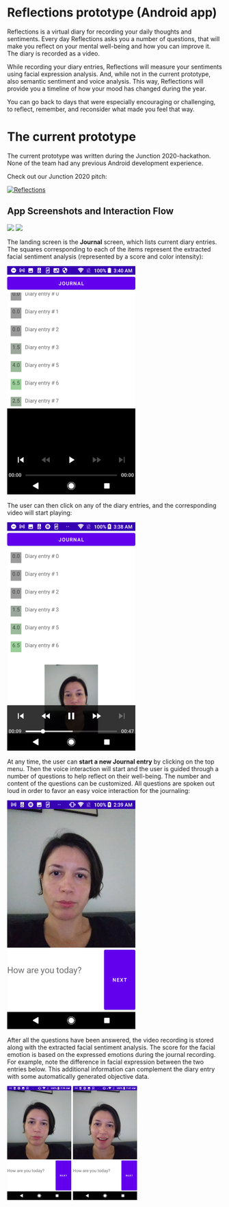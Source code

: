 # Reflections prototype (Android app)

Reflections is a virtual diary for recording your daily thoughts and
sentiments. Every day Reflections asks you a number of questions,
that will make you reflect on your mental well-being and how you can
improve it. The diary is recorded as a video.

While recording your diary entries, Reflections will measure your
sentiments using facial expression analysis. And, while not in 
the current prototype, also semantic sentiment and voice analysis. 
This way, Reflections will provide you a timeline of how your mood has
changed during the year.

You can go back to days that were especially encouraging or
challenging, to reflect, remember, and reconsider what made you feel that
way.

# The current prototype

The current prototype was written during the Junction
2020-hackathon. None of the team had any previous Android development
experience.

Check out our Junction 2020 pitch: 

[![Reflections](http://img.youtube.com/vi/yVTdhqVVGnI/0.jpg)](https://www.youtube.com/watch?v=yVTdhqVVGnI "Reflections app")

## App Screenshots and Interaction Flow
<img src="docs/Journaling\ interface.png" width="600">
<img src="docs/Reflections\ interface.png" width="600">

The landing screen is the **Journal** screen, which lists current diary entries. The squares corresponding to each of the items represent the extracted facial sentiment analysis (represented by a score and color intensity):

<img src="docs/reflections_play_to_select.png" width="300">

The user can then click on any of the diary entries, and the corresponding video will start playing:

<img src="docs/reflections_play_selected.png" width="300">

At any time, the user can **start a new Journal entry** by clicking on the top menu. Then the voice interaction will start and the user is guided through a number of questions to help reflect on their well-being. The number and content of the questions can be customized. All questions are spoken out loud in order to favor an easy voice interaction for the journaling:

<img src="docs/reflections_daily_entry_1.png" width="300"> 

After all the questions have been answered, the video recording is stored along with the extracted facial sentiment analysis. The score for the facial emotion is based on the expressed emotions during the journal recording. For example, note the difference in facial expression between the two entries below. This additional information can complement the diary entry with some automatically generated objective data. 

<img src="docs/reflections_daily_entry_1.png" width="150"> <img src="docs/reflections_daily_entry_2.png" width="150">

